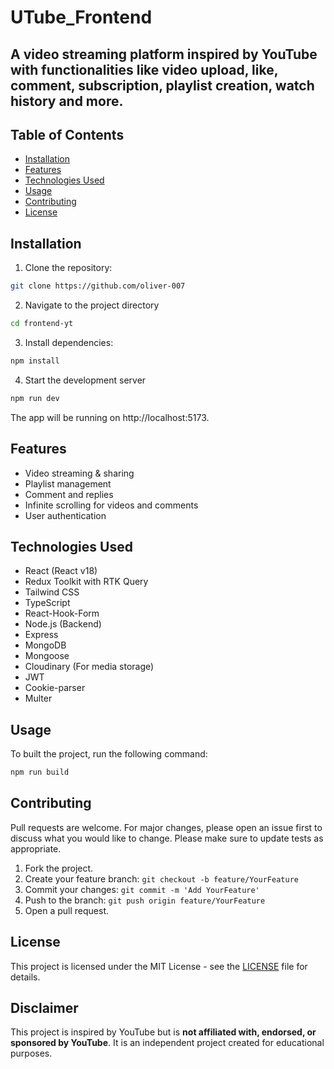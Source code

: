 # UTube_Frontend

## A video streaming platform inspired by YouTube with functionalities like video upload, like, comment, subscription, playlist creation, watch history and more.

## Table of Contents

- [Installation](#installation)
- [Features](#features)
- [Technologies Used](#technologies-used)
- [Usage](#usage)
- [Contributing](#contributing)
- [License](#license)

## Installation

1. Clone the repository:

```bash
git clone https://github.com/oliver-007
```

2. Navigate to the project directory

```bash
cd frontend-yt
```

3. Install dependencies:

```bash
npm install
```

4. Start the development server

```bash
npm run dev
```

The app will be running on http://localhost:5173.

## Features

- Video streaming & sharing
- Playlist management
- Comment and replies
- Infinite scrolling for videos and comments
- User authentication

## Technologies Used

- React (React v18)
- Redux Toolkit with RTK Query
- Tailwind CSS
- TypeScript
- React-Hook-Form
- Node.js (Backend)
- Express
- MongoDB
- Mongoose
- Cloudinary (For media storage)
- JWT
- Cookie-parser
- Multer

## Usage

To built the project, run the following command:

```bash
npm run build
```

## Contributing

Pull requests are welcome. For major changes, please open an issue first to discuss what you would like to change. Please make sure to update tests as appropriate.

1. Fork the project.
2. Create your feature branch: `git checkout -b feature/YourFeature`
3. Commit your changes: `git commit -m 'Add YourFeature'`
4. Push to the branch: `git push origin feature/YourFeature`
5. Open a pull request.

## License

This project is licensed under the MIT License - see the [LICENSE](LICENSE) file for details.

## Disclaimer

This project is inspired by YouTube but is **not affiliated with, endorsed, or sponsored by YouTube**. It is an independent project created for educational purposes.
